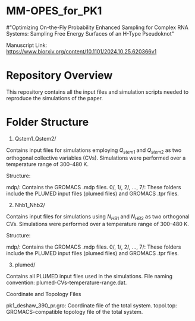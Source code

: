 # MM-OPES_for_PK1
#"Optimizing On-the-Fly Probability Enhanced Sampling for Complex RNA Systems: Sampling Free Energy Surfaces of an H-Type Pseudoknot"

Manuscript Link: https://www.biorxiv.org/content/10.1101/2024.10.25.620366v1


# Repository Overview
This repository contains all the input files and simulation scripts needed to reproduce the simulations of the paper.

# Folder Structure
1. Qstem1_Qstem2/


Contains input files for simulations employing  $Q_{stem1}$ and $Q_{stem2}$ as two orthogonal collective variables (CVs).
Simulations were performed over a temperature range of 300–480 K.

Structure:

mdp/: Contains the GROMACS .mdp files.
0/, 1/, 2/, ..., 7/: These folders include the PLUMED input files (plumed files) and GROMACS .tpr files.


2. Nhb1_Nhb2/


Contains input files for simulations using $N_{HB1}$ and $N_{HB2}$ as two orthogonal CVs.
Simulations were performed over a temperature range of 300–480 K.

Structure:

mdp/: Contains the GROMACS .mdp files.
0/, 1/, 2/, ..., 7/: These folders include the PLUMED input files (plumed files) and GROMACS .tpr files.


3. plumed/


Contains all PLUMED input files used in the simulations.
File naming convention: plumed-CVs-temperature-range.dat.


Coordinate and Topology Files

pk1_deshaw_390_pr.gro: Coordinate file of the total system.
topol.top: GROMACS-compatible topology file of the total system.



